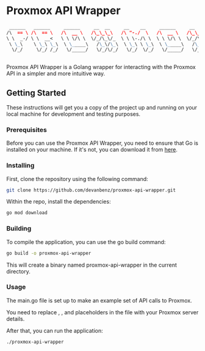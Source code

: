 # Proxmox API Wrapper
```markdown
 ______   ______     ______     __  __     __    __     ______     __  __     ______     ______   __    
/\  == \ /\  == \   /\  __ \   /\_\_\_\   /\ "-./  \   /\  __ \   /\_\_\_\   /\  __ \   /\  == \ /\ \   
\ \  _-/ \ \  __<   \ \ \/\ \  \/_/\_\/_  \ \ \-./\ \  \ \ \/\ \  \/_/\_\/_  \ \  __ \  \ \  _-/ \ \ \  
 \ \_\    \ \_\ \_\  \ \_____\   /\_\/\_\  \ \_\ \ \_\  \ \_____\   /\_\/\_\  \ \_\ \_\  \ \_\    \ \_\ 
  \/_/     \/_/ /_/   \/_____/   \/_/\/_/   \/_/  \/_/   \/_____/   \/_/\/_/   \/_/\/_/   \/_/     \/_/ 
                                                                                                        
```

Proxmox API Wrapper is a Golang wrapper for interacting with the Proxmox API in a simpler and more intuitive way.

## Getting Started

These instructions will get you a copy of the project up and running on your local machine for development and testing purposes.

### Prerequisites

Before you can use the Proxmox API Wrapper, you need to ensure that Go is installed on your machine. If it's not, you can download it from [here](https://golang.org/dl/).

### Installing

First, clone the repository using the following command:

```bash
git clone https://github.com/devanbenz/proxmox-api-wrapper.git
```

Within the repo, install the dependencies:

```bash
go mod download
```

### Building
To compile the application, you can use the go build command:

```bash
go build -o proxmox-api-wrapper
```

This will create a binary named proxmox-api-wrapper in the current directory.

### Usage
The main.go file is set up to make an example set of API calls to Proxmox.

You need to replace <ip>, <username>, and <password> placeholders in the file with your Proxmox server details.

After that, you can run the application:

```bash
./proxmox-api-wrapper
```
